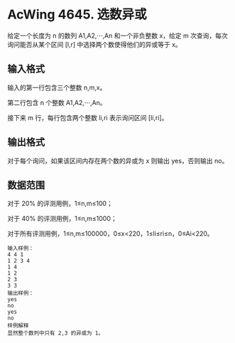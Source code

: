 # AcWing 4645. 选数异或
给定一个长度为 n 的数列 A1,A2,⋅⋅⋅,An 和一个非负整数 x，给定 m 次查询，每次询问能否从某个区间 [l,r] 中选择两个数使得他们的异或等于 x。

## 输入格式
输入的第一行包含三个整数 n,m,x。

第二行包含 n 个整数 A1,A2,⋅⋅⋅,An。

接下来 m 行，每行包含两个整数 li,ri 表示询问区间 [li,ri]。

## 输出格式
对于每个询问，如果该区间内存在两个数的异或为 x 则输出 yes，否则输出 no。

## 数据范围
对于 20% 的评测用例，1≤n,m≤100；

对于 40% 的评测用例，1≤n,m≤1000；

对于所有评测用例，1≤n,m≤100000，0≤x<220，1≤li≤ri≤n，0≤Ai<220。

```
输入样例：
4 4 1
1 2 3 4
1 4
1 2
2 3
3 3
输出样例：
yes
no
yes
no
样例解释
显然整个数列中只有 2,3 的异或为 1。
```
